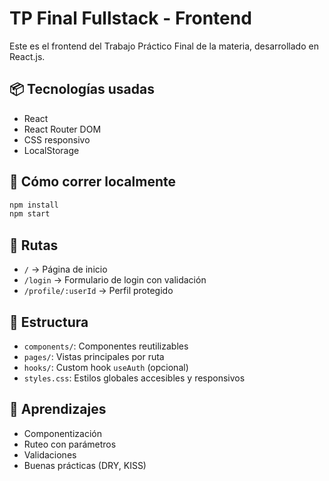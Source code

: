 # TP Final Fullstack - Frontend

Este es el frontend del Trabajo Práctico Final de la materia, desarrollado en React.js.

## 📦 Tecnologías usadas

- React
- React Router DOM
- CSS responsivo
- LocalStorage

## 🚀 Cómo correr localmente

```bash
npm install
npm start
```

## 🔗 Rutas

- `/` → Página de inicio
- `/login` → Formulario de login con validación
- `/profile/:userId` → Perfil protegido

## 📁 Estructura

- `components/`: Componentes reutilizables
- `pages/`: Vistas principales por ruta
- `hooks/`: Custom hook `useAuth` (opcional)
- `styles.css`: Estilos globales accesibles y responsivos

## 🧠 Aprendizajes

- Componentización
- Ruteo con parámetros
- Validaciones
- Buenas prácticas (DRY, KISS)
